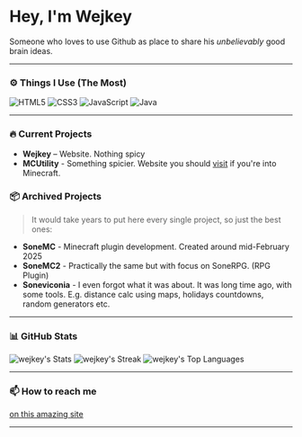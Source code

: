 # Hey, I'm Wejkey

Someone who loves to use Github as place to share his *unbelievably* good brain ideas.

---

### ⚙️ Things I Use (The Most)

![HTML5](https://img.shields.io/badge/HTML5-E34F26?style=flat&logoColor=white)
![CSS3](https://img.shields.io/badge/CSS3-1572B6?style=flat&logoColor=white)
![JavaScript](https://img.shields.io/badge/JavaScript-F7DF1E?style=flat&logoColor=black)
![Java](https://img.shields.io/badge/Java-007396?style=flat&logoColor=white)

---

### 🔥 Current Projects

- **Wejkey** – Website. Nothing spicy
- **MCUtility** - Something spicier. Website you should [visit](https://mcutility.pages.dev) if you're into Minecraft.

### 📦 Archived Projects

> It would take years to put here every single project, so just the best ones:

- **SoneMC** - Minecraft plugin development. Created around mid-February 2025
- **SoneMC2** - Practically the same but with focus on SoneRPG. (RPG Plugin)
- **Soneviconia** - I even forgot what it was about. It was long time ago, with some tools. E.g. distance calc using maps, holidays countdowns, random generators etc.

---

### 📊 GitHub Stats

![wejkey's Stats](https://github-readme-stats.vercel.app/api?username=wejkey&theme=dracula&show_icons=true&hide_border=true&count_private=true)
![wejkey's Streak](https://github-readme-streak-stats.herokuapp.com/?user=wejkey&theme=dracula&hide_border=true)
![wejkey's Top Languages](https://github-readme-stats.vercel.app/api/top-langs/?username=wejkey&theme=dracula&show_icons=true&hide_border=true&layout=compact)

---

### 📫 How to reach me

[on this amazing site](https://wejkey..github.io)

---
